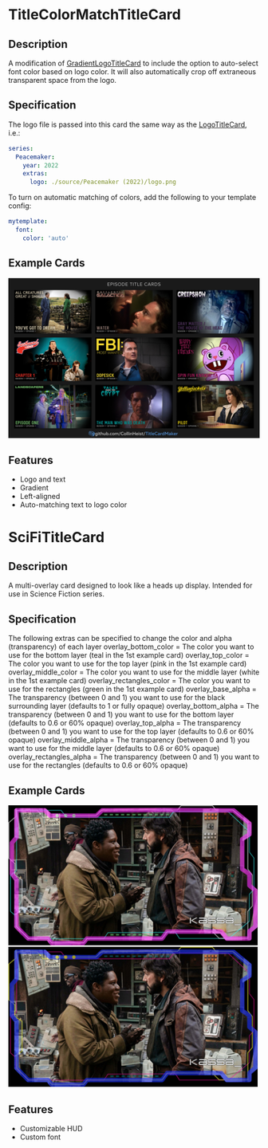 # TitleColorMatchTitleCard
## Description
A modification of [GradientLogoTitleCard](https://github.com/CollinHeist/TitleCardMaker-CardTypes/tree/master/Beedman) to include the option to auto-select font color based on logo color.  It will also automatically crop off extraneous transparent space from the logo.

## Specification
The logo file is passed into this card the same way as the [LogoTitleCard](https://github.com/CollinHeist/TitleCardMaker/wiki/LogoTitleCard#specification), i.e.:

```yaml
series:
  Peacemaker:
    year: 2022
    extras:
      logo: ./source/Peacemaker (2022)/logo.png
```

To turn on automatic matching of colors, add the following to your template config:
```yaml
mytemplate:
  font:
    color: 'auto'
```

## Example Cards
<img src="https://raw.githubusercontent.com/azuravian/myimages/main/Summary.jpg" width="1000"/>

## Features
- Logo and text
- Gradient
- Left-aligned
- Auto-matching text to logo color

# SciFiTitleCard
## Description
A multi-overlay card designed to look like a heads up display.  Intended for use in Science Fiction series.

## Specification
The following extras can be specified to change the color and alpha (transparency) of each layer
overlay_bottom_color = The color you want to use for the bottom layer (teal in the 1st example card)
overlay_top_color = The color you want to use for the top layer (pink in the 1st example card)
overlay_middle_color = The color you want to use for the middle layer (white in the 1st example card)
overlay_rectangles_color = The color you want to use for the rectangles (green in the 1st example card)
overlay_base_alpha = The transparency (between 0 and 1) you want to use for the black surrounding layer (defaults to 1 or fully opaque)
overlay_bottom_alpha = The transparency (between 0 and 1) you want to use for the bottom layer (defaults to 0.6 or 60% opaque)
overlay_top_alpha = The transparency (between 0 and 1) you want to use for the top layer (defaults to 0.6 or 60% opaque)
overlay_middle_alpha = The transparency (between 0 and 1) you want to use for the middle layer (defaults to 0.6 or 60% opaque)
overlay_rectangles_alpha = The transparency (between 0 and 1) you want to use for the rectangles (defaults to 0.6 or 60% opaque)

## Example Cards
<img src="https://raw.githubusercontent.com/azuravian/myimages/main/SciFiTitleCard/Example1.jpg" width="500"/><img src="https://raw.githubusercontent.com/azuravian/myimages/main/SciFiTitleCard/Example2.jpg" width="500"/>

## Features
- Customizable HUD
- Custom font

